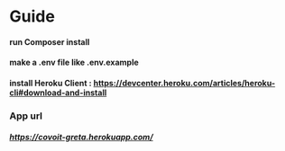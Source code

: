 # Guide

#### run Composer install
#### make a .env file like .env.example
#### install  Heroku Client : https://devcenter.heroku.com/articles/heroku-cli#download-and-install

### App url
##### https://covoit-greta.herokuapp.com/